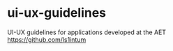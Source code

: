 # ui-ux-guidelines
UI-UX guidelines for applications developed at the AET https://github.com/ls1intum
